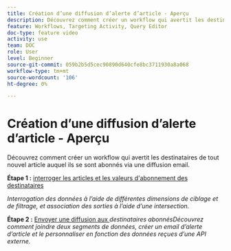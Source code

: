 ```yaml
---
title: Création d’une diffusion d’alerte d’article - Aperçu
description: Découvrez comment créer un workflow qui avertit les destinataires de tout nouvel article auquel ils se sont abonnés via une diffusion email.
feature: Workflows, Targeting Activity, Query Editor
doc-type: feature video
activity: use
team: DOC
role: User
level: Beginner
source-git-commit: 059b2b5d5cec90890d640cfe8bc3711930a8a068
workflow-type: tm+mt
source-wordcount: '106'
ht-degree: 0%

---
```


# Création d’une diffusion d’alerte d’article - Aperçu

Découvrez comment créer un workflow qui avertit les destinataires de tout nouvel article auquel ils se sont abonnés via une diffusion email.

**Étape 1 :** [interroger les articles et les valeurs d&#39;abonnement des destinataires](/help/tutorial-use-soap-apis/query-articles-and-recipient-subscription-values.md)

*Interrogation des données à l’aide de différentes dimensions de ciblage et de filtrage, et association des sorties à l’aide d’une intersection.*

**Étape 2 :** [Envoyer une diffusion aux ](/help/tutorial-use-soap-apis/send-delivery-to%20subscribed-recipients.md)
*destinataires abonnésDécouvrez comment joindre deux segments de données, créer un email d’alerte d’article et le personnaliser en fonction des données reçues d’une API externe.*
